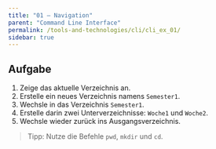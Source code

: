 ```yaml
---
title: "01 – Navigation"
parent: "Command Line Interface"
permalink: /tools-and-technologies/cli/cli_ex_01/
sidebar: true
---
```


## Aufgabe

1. Zeige das aktuelle Verzeichnis an.
2. Erstelle ein neues Verzeichnis namens `Semester1`.
3. Wechsle in das Verzeichnis `Semester1`.
4. Erstelle darin zwei Unterverzeichnisse: `Woche1` und `Woche2`.
5. Wechsle wieder zurück ins Ausgangsverzeichnis.

> Tipp: Nutze die Befehle `pwd`, `mkdir` und `cd`.